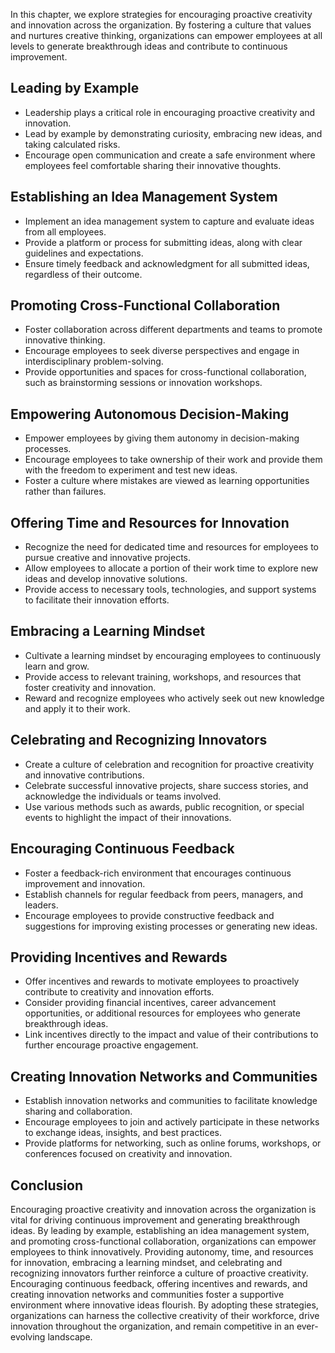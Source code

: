 
In this chapter, we explore strategies for encouraging proactive creativity and innovation across the organization. By fostering a culture that values and nurtures creative thinking, organizations can empower employees at all levels to generate breakthrough ideas and contribute to continuous improvement.

Leading by Example
------------------

* Leadership plays a critical role in encouraging proactive creativity and innovation.
* Lead by example by demonstrating curiosity, embracing new ideas, and taking calculated risks.
* Encourage open communication and create a safe environment where employees feel comfortable sharing their innovative thoughts.

Establishing an Idea Management System
--------------------------------------

* Implement an idea management system to capture and evaluate ideas from all employees.
* Provide a platform or process for submitting ideas, along with clear guidelines and expectations.
* Ensure timely feedback and acknowledgment for all submitted ideas, regardless of their outcome.

Promoting Cross-Functional Collaboration
----------------------------------------

* Foster collaboration across different departments and teams to promote innovative thinking.
* Encourage employees to seek diverse perspectives and engage in interdisciplinary problem-solving.
* Provide opportunities and spaces for cross-functional collaboration, such as brainstorming sessions or innovation workshops.

Empowering Autonomous Decision-Making
-------------------------------------

* Empower employees by giving them autonomy in decision-making processes.
* Encourage employees to take ownership of their work and provide them with the freedom to experiment and test new ideas.
* Foster a culture where mistakes are viewed as learning opportunities rather than failures.

Offering Time and Resources for Innovation
------------------------------------------

* Recognize the need for dedicated time and resources for employees to pursue creative and innovative projects.
* Allow employees to allocate a portion of their work time to explore new ideas and develop innovative solutions.
* Provide access to necessary tools, technologies, and support systems to facilitate their innovation efforts.

Embracing a Learning Mindset
----------------------------

* Cultivate a learning mindset by encouraging employees to continuously learn and grow.
* Provide access to relevant training, workshops, and resources that foster creativity and innovation.
* Reward and recognize employees who actively seek out new knowledge and apply it to their work.

Celebrating and Recognizing Innovators
--------------------------------------

* Create a culture of celebration and recognition for proactive creativity and innovative contributions.
* Celebrate successful innovative projects, share success stories, and acknowledge the individuals or teams involved.
* Use various methods such as awards, public recognition, or special events to highlight the impact of their innovations.

Encouraging Continuous Feedback
-------------------------------

* Foster a feedback-rich environment that encourages continuous improvement and innovation.
* Establish channels for regular feedback from peers, managers, and leaders.
* Encourage employees to provide constructive feedback and suggestions for improving existing processes or generating new ideas.

Providing Incentives and Rewards
--------------------------------

* Offer incentives and rewards to motivate employees to proactively contribute to creativity and innovation efforts.
* Consider providing financial incentives, career advancement opportunities, or additional resources for employees who generate breakthrough ideas.
* Link incentives directly to the impact and value of their contributions to further encourage proactive engagement.

Creating Innovation Networks and Communities
--------------------------------------------

* Establish innovation networks and communities to facilitate knowledge sharing and collaboration.
* Encourage employees to join and actively participate in these networks to exchange ideas, insights, and best practices.
* Provide platforms for networking, such as online forums, workshops, or conferences focused on creativity and innovation.

Conclusion
----------

Encouraging proactive creativity and innovation across the organization is vital for driving continuous improvement and generating breakthrough ideas. By leading by example, establishing an idea management system, and promoting cross-functional collaboration, organizations can empower employees to think innovatively. Providing autonomy, time, and resources for innovation, embracing a learning mindset, and celebrating and recognizing innovators further reinforce a culture of proactive creativity. Encouraging continuous feedback, offering incentives and rewards, and creating innovation networks and communities foster a supportive environment where innovative ideas flourish. By adopting these strategies, organizations can harness the collective creativity of their workforce, drive innovation throughout the organization, and remain competitive in an ever-evolving landscape.
